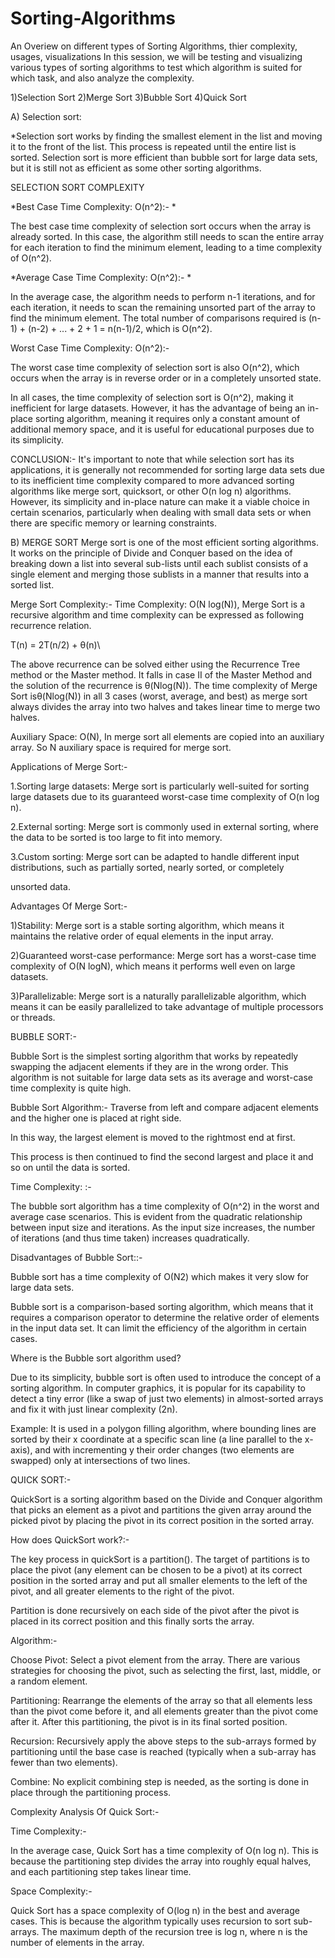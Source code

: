 # Sorting-Algorithms
An Overiew on different types of Sorting Algorithms, thier complexity, usages, visualizations
In this session, we will be testing and visualizing various types of sorting algorithms to test which algorithm is suited for which task, and also analyze the complexity.

1)Selection Sort
2)Merge Sort
3)Bubble Sort
4)Quick Sort

A) Selection sort:

*Selection sort works by finding the smallest element in the list and moving it to the front of the list. This process is repeated until the entire list is sorted. Selection sort is more efficient than bubble sort for large data sets, but it is still not as efficient as some other sorting algorithms.


SELECTION SORT COMPLEXITY

*Best Case Time Complexity: O(n^2):- *

The best case time complexity of selection sort occurs when the array is already sorted. In this case, the algorithm still needs to scan the entire array for each iteration to find the minimum element, leading to a time complexity of O(n^2).

*Average Case Time Complexity: O(n^2):- *

In the average case, the algorithm needs to perform n-1 iterations, and for each iteration, it needs to scan the remaining unsorted part of the array to find the minimum element. The total number of comparisons required is (n-1) + (n-2) + ... + 2 + 1 = n(n-1)/2, which is O(n^2).

Worst Case Time Complexity: O(n^2):-

The worst case time complexity of selection sort is also O(n^2), which occurs when the array is in reverse order or in a completely unsorted state.

In all cases, the time complexity of selection sort is O(n^2), making it inefficient for large datasets. However, it has the advantage of being an in-place sorting algorithm, meaning it requires only a constant amount of additional memory space, and it is useful for educational purposes due to its simplicity.

CONCLUSION:-
It's important to note that while selection sort has its applications, it is generally not recommended for sorting large data sets due to its inefficient time complexity compared to more advanced sorting algorithms like merge sort, quicksort, or other O(n log n) algorithms. However, its simplicity and in-place nature can make it a viable choice in certain scenarios, particularly when dealing with small data sets or when there are specific memory or learning constraints.








B) MERGE SORT
Merge sort is one of the most efficient sorting algorithms. It works on the principle of Divide and Conquer based on the idea of breaking down a list into several sub-lists until each sublist consists of a single element and merging those sublists in a manner that results into a sorted list.

Merge Sort Complexity:-
Time Complexity: O(N log(N)), Merge Sort is a recursive algorithm and time complexity can be expressed as following recurrence relation.

T(n) = 2T(n/2) + θ(n)\

The above recurrence can be solved either using the Recurrence Tree method or the Master method. It falls in case II of the Master Method and the solution of the recurrence is θ(Nlog(N)). The time complexity of Merge Sort isθ(Nlog(N)) in all 3 cases (worst, average, and best) as merge sort always divides the array into two halves and takes linear time to merge two halves.

Auxiliary Space: O(N), In merge sort all elements are copied into an auxiliary array. So N auxiliary space is required for merge sort.

Applications of Merge Sort:-

1.Sorting large datasets: Merge sort is particularly well-suited for sorting large datasets due to its guaranteed worst-case time complexity of O(n log n).

2.External sorting: Merge sort is commonly used in external sorting, where the data to be sorted is too large to fit into memory.

3.Custom sorting: Merge sort can be adapted to handle different input distributions, such as partially sorted, nearly sorted, or completely

unsorted data.


Advantages Of Merge Sort:-

1)Stability: Merge sort is a stable sorting algorithm, which means it maintains the relative order of equal elements in the input array.

2)Guaranteed worst-case performance: Merge sort has a worst-case time complexity of O(N logN), which means it performs well even on large datasets.

3)Parallelizable: Merge sort is a naturally parallelizable algorithm, which means it can be easily parallelized to take advantage of multiple processors or threads.





BUBBLE SORT:-

Bubble Sort is the simplest sorting algorithm that works by repeatedly swapping the adjacent elements if they are in the wrong order. This algorithm is not suitable for large data sets as its average and worst-case time complexity is quite high.


Bubble Sort Algorithm:-
Traverse from left and compare adjacent elements and the higher one is placed at right side.

In this way, the largest element is moved to the rightmost end at first.

This process is then continued to find the second largest and place it and so on until the data is sorted.



Time Complexity: :-

The bubble sort algorithm has a time complexity of O(n^2) in the worst and average case scenarios. This is evident from the quadratic relationship between input size and iterations. As the input size increases, the number of iterations (and thus time taken) increases quadratically.


Disadvantages of Bubble Sort::-

Bubble sort has a time complexity of O(N2) which makes it very slow for large data sets.

Bubble sort is a comparison-based sorting algorithm, which means that it requires a comparison operator to determine the relative order of elements in the input data set. It can limit the efficiency of the algorithm in certain cases.


Where is the Bubble sort algorithm used?

Due to its simplicity, bubble sort is often used to introduce the concept of a sorting algorithm. In computer graphics, it is popular for its capability to detect a tiny error (like a swap of just two elements) in almost-sorted arrays and fix it with just linear complexity (2n).


Example: It is used in a polygon filling algorithm, where bounding lines are sorted by their x coordinate at a specific scan line (a line parallel to the x-axis), and with incrementing y their order changes (two elements are swapped) only at intersections of two lines.







QUICK SORT:-

QuickSort is a sorting algorithm based on the Divide and Conquer algorithm that picks an element as a pivot and partitions the given array around the picked pivot by placing the pivot in its correct position in the sorted array.


How does QuickSort work?:-

The key process in quickSort is a partition(). The target of partitions is to place the pivot (any element can be chosen to be a pivot) at its correct position in the sorted array and put all smaller elements to the left of the pivot, and all greater elements to the right of the pivot.

Partition is done recursively on each side of the pivot after the pivot is placed in its correct position and this finally sorts the array.



Algorithm:-

Choose Pivot: Select a pivot element from the array. There are various strategies for choosing the pivot, such as selecting the first, last, middle, or a random element.

Partitioning: Rearrange the elements of the array so that all elements less than the pivot come before it, and all elements greater than the pivot come after it. After this partitioning, the pivot is in its final sorted position.

Recursion: Recursively apply the above steps to the sub-arrays formed by partitioning until the base case is reached (typically when a sub-array has fewer than two elements).

Combine: No explicit combining step is needed, as the sorting is done in place through the partitioning process.





Complexity Analysis Of Quick Sort:-

Time Complexity:-

In the average case, Quick Sort has a time complexity of O(n log n). This is because the partitioning step divides the array into roughly equal halves, and each partitioning step takes linear time.


Space Complexity:-

Quick Sort has a space complexity of O(log n) in the best and average cases. This is because the algorithm typically uses recursion to sort sub-arrays. The maximum depth of the recursion tree is log n, where n is the number of elements in the array.






